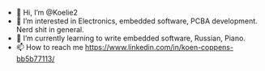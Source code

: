 - 👋 Hi, I’m @Koelie2
- 👀 I’m interested in Electronics, embedded software, PCBA development. Nerd shit in general.
- 🌱 I’m currently learning to write embedded software, Russian, Piano.
- 📫 How to reach me https://www.linkedin.com/in/koen-coppens-bb5b77113/

<!---
Koelie2/Koelie2 is a ✨ special ✨ repository because its `README.md` (this file) appears on your GitHub profile.
You can click the Preview link to take a look at your changes.
--->
